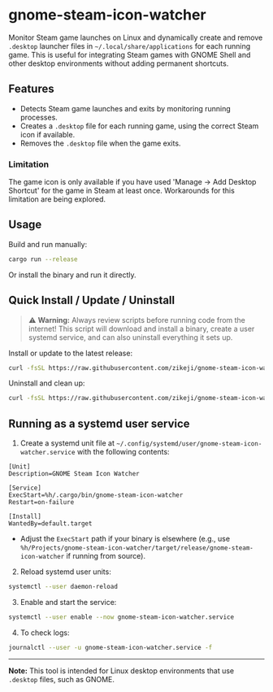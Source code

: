 # gnome-steam-icon-watcher

Monitor Steam game launches on Linux and dynamically create and remove `.desktop` launcher files in `~/.local/share/applications` for each running game. This is useful for integrating Steam games with GNOME Shell and other desktop environments without adding permanent shortcuts.

## Features
- Detects Steam game launches and exits by monitoring running processes.
- Creates a `.desktop` file for each running game, using the correct Steam icon if available.
- Removes the `.desktop` file when the game exits.

### Limitation

The game icon is only available if you have used 'Manage → Add Desktop Shortcut' for the game in Steam at least once. Workarounds for this limitation are being explored.

## Usage

Build and run manually:
```sh
cargo run --release
```

Or install the binary and run it directly.

## Quick Install / Update / Uninstall

> ⚠️ **Warning:** Always review scripts before running code from the internet! This script will download and install a binary, create a user systemd service, and can also uninstall everything it sets up.

Install or update to the latest release:

```sh
curl -fsSL https://raw.githubusercontent.com/zikeji/gnome-steam-icon-watcher/main/installer.sh | bash
```

Uninstall and clean up:

```sh
curl -fsSL https://raw.githubusercontent.com/zikeji/gnome-steam-icon-watcher/main/installer.sh | bash -s -- uninstall
```

## Running as a systemd user service

1. Create a systemd unit file at `~/.config/systemd/user/gnome-steam-icon-watcher.service` with the following contents:

```
[Unit]
Description=GNOME Steam Icon Watcher

[Service]
ExecStart=%h/.cargo/bin/gnome-steam-icon-watcher
Restart=on-failure

[Install]
WantedBy=default.target
```

- Adjust the `ExecStart` path if your binary is elsewhere (e.g., use `%h/Projects/gnome-steam-icon-watcher/target/release/gnome-steam-icon-watcher` if running from source).

2. Reload systemd user units:
```sh
systemctl --user daemon-reload
```

3. Enable and start the service:
```sh
systemctl --user enable --now gnome-steam-icon-watcher.service
```

4. To check logs:
```sh
journalctl --user -u gnome-steam-icon-watcher.service -f
```

---

**Note:** This tool is intended for Linux desktop environments that use `.desktop` files, such as GNOME.
